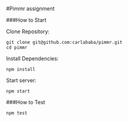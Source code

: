 #Pimmr assignment

###How to Start

Clone Repository:

    git clone git@github.com:carlababa/pimmr.git
    cd pimmr

Install Dependencies:

    npm install

Start server:

    npm start

###How to Test

    npm test
